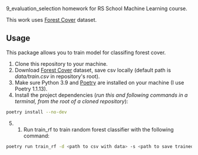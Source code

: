 9_evaluation_selection homework for RS School Machine Learning course.

This work uses [Forest Cover](https://www.kaggle.com/competitions/forest-cover-type-prediction) dataset.

## Usage
This package allows you to train model for classifing forest cover.
1. Clone this repository to your machine.
2. Download [Forest Cover](https://www.kaggle.com/competitions/forest-cover-type-prediction) dataset, save csv locally (default path is *data/train.csv* in repository's root).
3. Make sure Python 3.9 and [Poetry](https://python-poetry.org/docs/) are installed on your machine (I use Poetry 1.1.13).
4. Install the project dependencies (*run this and following commands in a terminal, from the root of a cloned repository*):
```sh
poetry install --no-dev
```
5. 1. Run train_rf to train random forest classifier with the following command:
```sh
poetry run train_rf -d <path to csv with data> -s <path to save trained model> --random-state <random state> --folds <number of folds in K-fold CV> --use-scaler <true/false to use scaler> --feature_selection <true/false to use feature selection> --n_estimators <number of estimators of forest> --criterion <gini/entropy criterion of learning>
```